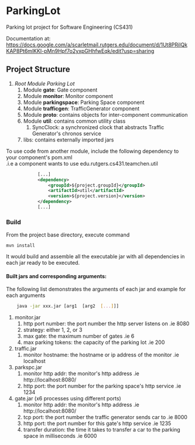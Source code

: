 # ParkingLot
Parking lot project for Software Engineering (CS431)

Documentation at: 
https://docs.google.com/a/scarletmail.rutgers.edu/document/d/1Ut8PRiIQkKAP8Pt6mlKKI-pMn9Hpf7o2yxpGHhfwEqk/edit?usp=sharing

## Project Structure

1. *Root Module Parking Lot*
    1. Module **gate**: Gate component
    1. Module **monitor**: Monitor component
    1. Module **parkingspace**: Parking Space component 
    1. Module **trafficgen**: TrafficGenerator component
    1. Module **proto**: contains objects for inter-component communication 
    1. Module **util**: contains common utility class
        1. SyncClock: a synchronized clock that abstracts Traffic Generator's chronos service    
    1. libs: contains externally imported jars
    
    
To use code from another module, include the following dependency to your component's pom.xml  
.i.e a component wants to use edu.rutgers.cs431.teamchen.util


```xml
            [...]
            <dependency>
                <groupId>${project.groupId}</groupId>
                <artifactId>util</artifactId>
                <version>${project.version}</version>
            </dependency>
            [...]
 ```
 
 ### Build 
 
 From the project base directory, execute command
 
 ```
 mvn install
 ```
It would build and assemble all the executable jar with all dependencies in each jar ready to be executed.

#### Built jars and corresponding arguments:

The following list demonstrates the arguments of each jar and example for each arguments

```bash
    java -jar xxx.jar [arg1  [arg2  [...]]]
```

1. monitor.jar
    1. http port number: the port number the http server listens on .ie 8080
    1. strategy: either 1, 2, or 3
    1. max gate: the maximum number of gates .ie 6
    1. max parking tokens: the capacity of the parking lot .ie 200
1. traffic.jar
    1. monitor hostname: the hostname or ip address of the monitor .ie localhost
1. parkspc.jar
    1. monitor http addr: the monitor's http address .ie http://localhost:8080/
    1. http port: the port number for the parking space's http service .ie 1234
1. gate.jar (x6 processes using different ports)
    1. monitor http addr: the monitor's http address .ie http://localhost:8080/
    1. tcp port: the port number the traffic generator sends car to .ie 8000
    1. http port: the port number for this gate's http service .ie 1235
    1. transfer duration: the time it takes to transfer a car to the parking space in milliseconds .ie 6000